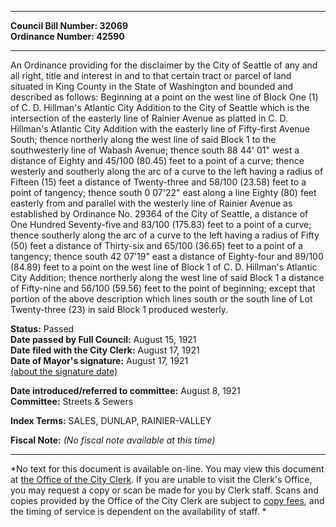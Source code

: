 * * * * *  
  
**Council Bill Number: [](#h0)[](#h2)32069**   
**Ordinance Number: 42590**  
  
* * * * *  
  
An Ordinance providing for the disclaimer by the City of Seattle of any and all right, title and interest in and to that certain tract or parcel of land situated in King County in the State of Washington and bounded and described as follows: Beginning at a point on the west line of Block One (1) of C. D. Hillman's Atlantic City Addition to the City of Seattle which is the intersection of the easterly line of Rainier Avenue as platted in C. D. Hillman's Atlantic City Addition with the easterly line of Fifty-first Avenue South; thence northerly along the west line of said Block 1 to the southwesterly line of Wabash Avenue; thence south 88 44' 01" west a distance of Eighty and 45/100 (80.45) feet to a point of a curve; thence westerly and southerly along the arc of a curve to the left having a radius of Fifteen (15) feet a distance of Twenty-three and 58/100 (23.58) feet to a point of tangency; thence south 0 07'22" east along a line Eighty (80) feet easterly from and parallel with the westerly line of Rainier Avenue as established by Ordinance No. 29364 of the City of Seattle, a distance of One Hundred Seventy-five and 83/100 (175.83) feet to a point of a curve; thence southerly along the arc of a curve to the left having a radius of Fifty (50) feet a distance of Thirty-six and 65/100 (36.65) feet to a point of a tangency; thence south 42 07'19" east a distance of Eighty-four and 89/100 (84.89) feet to a point on the west line of Block 1 of C. D. Hillman's Atlantic City Addition; thence northerly along the west line of said Block 1 a distance of Fifty-nine and 56/100 (59.56) feet to the point of beginning; except that portion of the above description which lines south or the south line of Lot Twenty-three (23) in said Block 1 produced westerly.  
  
**Status:** Passed   
**Date passed by Full Council:** August 15, 1921   
**Date filed with the City Clerk:** August 17, 1921   
**Date of Mayor's signature:** August 17, 1921   
[(about the signature date)](/~public/approvaldate.htm)   
  
  
**Date introduced/referred to committee:** August 8, 1921   
**Committee:** Streets & Sewers   
  
**Index Terms:** SALES, DUNLAP, RAINIER-VALLEY  
  
**Fiscal Note:** *(No fiscal note available at this time)*  
  
* * * * *  
  
*No text for this document is available on-line. You may view this document at [the Office of the City Clerk](http://www.seattle.gov/leg/clerk/contactUs.htm). If you are unable to visit the Clerk's Office, you may request a copy or scan be made for you by Clerk staff. Scans and copies provided by the Office of the City Clerk are subject to [copy fees](http://clerk.seattle.gov/~public/clerkfees.htm), and the timing of service is dependent on the availability of staff. *  
  
  
